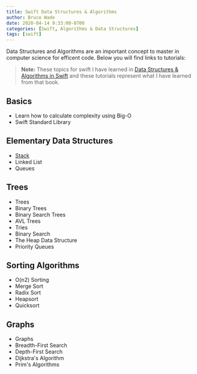 ```yaml
---
title: Swift Data Structures & Algorithms
author: Bruce Wade
date: 2020-04-14 9:33:00-0700
categories: [Swift, Algorithms & Data Structures]
tags: [swift]
---
```


Data Structures and Algorithms are an important concept to master in computer science for efficent code. Below you will find links to tutorials:

> **Note:** These topics for swift I have learned in [Data Structures & Algorithms in Swift](https://store.raywenderlich.com/products/data-structures-and-algorithms-in-swift) and these tutorials represent what I have learned from that book.

## Basics
- Learn how to calculate complexity using Big-O
- Swift Standard Library

## Elementary Data Structures
- [Stack](/posts/swift-stacks/)
- Linked List
- Queues

## Trees
- Trees
- Binary Trees
- Binary Search Trees
- AVL Trees
- Tries
- Binary Search
- The Heap Data Structure
- Priority Queues

## Sorting Algorithms
- O(n2) Sorting
- Merge Sort
- Radix Sort
- Heapsort
- Quicksort

## Graphs
- Graphs
- Breadth-First Search
- Depth-First Search
- Dijkstra's Algorithm
- Prim's Algorithms